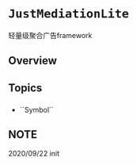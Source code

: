 # ``JustMediationLite``

轻量级聚合广告framework

## Overview



## Topics

### 

- <!--@START_MENU_TOKEN@-->``Symbol``<!--@END_MENU_TOKEN@-->

## NOTE
2020/09/22 init
